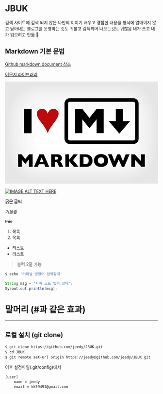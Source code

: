 # JBUK

검색 사이트에 검색 되지 않은 나만의 이야기
배우고 경험한 내용을 형식에 얽매이지 않고 담아내는
블로그를 운영하는 것도 귀찮고 검색되어 나오는것도 귀찮음
내가 쓰고 내가 읽으려고 만듦 :dromedary_camel:

## Markdown 기본 문법

[Github markdown document 참조](https://guides.github.com/features/mastering-markdown/)

[이모지 라이브러리](https://www.webpagefx.com/tools/emoji-cheat-sheet/)

![이미지](./images/markdown-syntax-language.png)

[![IMAGE ALT TEXT HERE](http://img.youtube.com/vi/3Wf29RiKp70/0.jpg)](http://www.youtube.com/watch?v=3Wf29RiKp70)

**굵은 글씨**

*기울림*

~~this~~

1. 목록
1. 목록

- 리스트
- 리스트

> 블럭
2줄 가능

```bash
$ echo '터미널 명령어 입력할때'
```

```java
String msg = "자바 코드 입력 할때";
Sysout.out.println(msg);
```

말머리 (#과 같은 효과)
======

----

## 로컬 설치 (git clone)
```bash
$ git clone https://github.com/jeedy/JBUK.git
$ cd JBUK
$ git remote set-url origin https://jeedy@github.com/jeedy/JBUK.git
```
이후 설정파일(.git/config)에서 
```
[user]
	name = jeedy
	email = kk59491@gmail.com
```